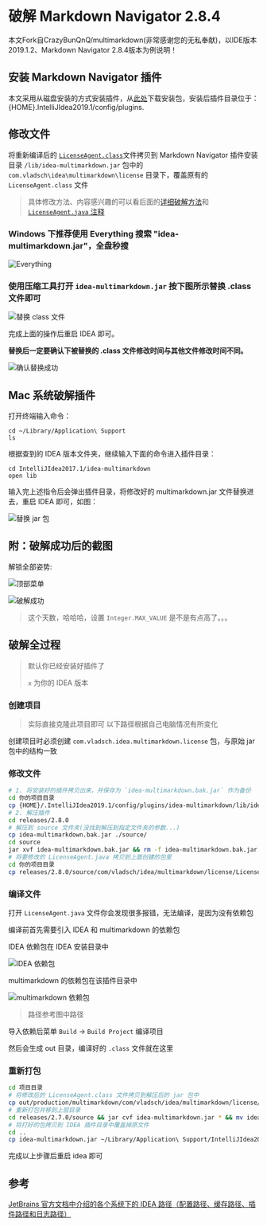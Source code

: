 # 破解 Markdown Navigator 2.8.4

本文Fork自CrazyBunQnQ/multimarkdown(非常感谢您的无私奉献)，以IDE版本2019.1.2、Markdown Navigator 2.8.4版本为例说明！

## 安装 Markdown Navigator 插件

本文采用从磁盘安装的方式安装插件，从[此处](https://plugins.jetbrains.com/plugin/7896-markdown-navigator)下载安装包，安装后插件目录位于：{HOME}.IntelliJIdea2019.1/config/plugins.

## 修改文件

将重新编译后的 [`LicenseAgent.class`](https://github.com/CrazyBunQnQ/multimarkdown/releases/tag/2.7.0)文件拷贝到 Markdown Navigator 插件安装目录 `/lib/idea-multimarkdown.jar` 包中的 `com.vladsch\idea\multimarkdown\license` 目录下，覆盖原有的 `LicenseAgent.class` 文件

>具体修改方法、内容感兴趣的可以看后面的[详细破解方法](#破解全过程)和 [`LicenseAgent.java` 注释](https://github.com/CrazyBunQnQ/multimarkdown)

### Windows 下推荐使用 Everything 搜索 "idea-multimarkdown.jar"，全盘秒搜

![Everything](http://wx2.sinaimg.cn/mw690/a6e9cb00ly1fggjp1tee6j20oc07smxl.jpg)

### 使用压缩工具打开 `idea-multimarkdown.jar` 按下图所示替换 .class 文件即可

![替换 class 文件](http://wx4.sinaimg.cn/mw690/a6e9cb00ly1fggjp25549j20mr0el40o.jpg)

完成上面的操作后重启 IDEA 即可。

**替换后一定要确认下被替换的 .class 文件修改时间与其他文件修改时间不同。**

![确认替换成功](http://wx2.sinaimg.cn/mw690/a6e9cb00ly1fgglx44looj20ps091abm.jpg)

## Mac 系统破解插件

打开终端输入命令：
```
cd ~/Library/Application\ Support
ls
```
根据查到的 IDEA 版本文件夹，继续输入下面的命令进入插件目录：
```
cd IntelliJIdea2017.1/idea-multimarkdown
open lib
```
输入完上述指令后会弹出插件目录，将修改好的 multimarkdown.jar 文件替换进去，重启 IDEA 即可，如图：

![替换 jar 包](http://wx2.sinaimg.cn/mw690/a6e9cb00ly1fggoxvajfnj21b61hie2s.jpg)

## 附：破解成功后的截图

解锁全部姿势:

![顶部菜单](http://wx1.sinaimg.cn/mw690/a6e9cb00ly1fgh5r3ktnrj21ec0cftc9.jpg)

![破解成功](http://wx4.sinaimg.cn/large/a6e9cb00ly1fzpwqwjxmqj20u00uwap1.jpg)

>这个天数，哈哈哈，设置 `Integer.MAX_VALUE` 是不是有点高了。。。

## 破解全过程

>默认你已经安装好插件了
>
>`x` 为你的 IDEA 版本

### 创建项目

>实际直接克隆此项目即可
>以下路径根据自己电脑情况有所变化

创建项目时必须创建 `com.vladsch.idea.multimarkdown.license` 包，与原始 jar 包中的结构一致

### 修改文件

```bash
# 1. 将安装好的插件拷贝出来，并保存为 `idea-multimarkdown.bak.jar` 作为备份
cd 你的项目目录
cp {HOME}/.IntelliJIdea2019.1/config/plugins/idea-multimarkdown/lib/idea-multimarkdown.jar ./releases/2.8.0/idea-multimarkdown.bak.jar
# 2. 解压插件
cd releases/2.8.0
# 解压到 source 文件夹(没找到解压到指定文件夹的参数...)
cp idea-multimarkdown.bak.jar ./source/
cd source
jar xvf idea-multimarkdown.bak.jar && rm -f idea-multimarkdown.bak.jar
# 将要修改的 LicenseAgent.java 拷贝到上面创建的包里
cd 你的项目目录
cp releases/2.8.0/source/com/vladsch/idea/multimarkdown/license/LicenseAgent.java src/com/vladsch/idea/multimarkdown/license/
```


### 编译文件

打开 `LicenseAgent.java` 文件你会发现很多报错，无法编译，是因为没有依赖包

编译前首先需要引入 IDEA 和 multimarkdown 的依赖包

IDEA 依赖包在 IDEA 安装目录中

![IDEA 依赖包](http://wx4.sinaimg.cn/large/a6e9cb00ly1fzpvgamo4nj213w0aidhp.jpg)

multimarkdown 的依赖包在该插件目录中

![multimarkdown 依赖包](http://wx2.sinaimg.cn/large/a6e9cb00ly1fzpvinslyfj21j00a80v1.jpg)

>路径参考图中路径

导入依赖后菜单 `Build` → `Build Project` 编译项目

然后会生成 out 目录，编译好的 `.class` 文件就在这里

### 重新打包

```bash
cd 项目目录
# 将修改后的 LicenseAgent.class 文件拷贝到解压后的 jar 包中
cp out/production/multimarkdown/com/vladsch/idea/multimarkdown/license/LicenseAgent.class ./releases/2.7.0/source/com/vladsch/idea/multimarkdown/license/
# 重新打包并移到上层目录
cd releases/2.7.0/source && jar cvf idea-multimarkdown.jar * && mv idea-multimarkdown.jar ../
# 将打好的包拷贝到 IDEA 插件目录中覆盖掉原文件
cd ..
cp idea-multimarkdown.jar ~/Library/Application\ Support/IntelliJIdea2018.x/idea-multimarkdown/lib/idea-multimarkdown.jar
```

完成以上步骤后重启 idea 即可

## 参考

[JetBrains 官方文档中介绍的各个系统下的 IDEA 路径（配置路径、缓存路径、插件路径和日志路径）](https://www.jetbrains.com/help/idea/2017.1/directories-used-by-intellij-idea-to-store-settings-caches-plugins-and-logs.html)
